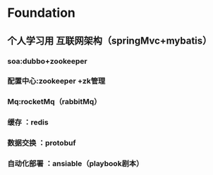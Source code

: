 # Foundation
## **个人学习用 互联网架构**（springMvc+mybatis）

### **soa**:dubbo+zookeeper
### **配置中心**:zookeeper +zk管理
### **Mq**:rocketMq（rabbitMq）
### **缓存** ：redis
### **数据交换** ：protobuf
### **自动化部署** ：ansiable（playbook剧本）

